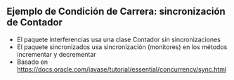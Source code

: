 ## Ejemplo de Condición de Carrera: sincronización de Contador 
 - El paquete interferencias usa una clase Contador sin sincronizaciones
 - El paquete sincronizados usa sincronización (monitores) en los métodos incrementar y decrementar
 - Basado en https://docs.oracle.com/javase/tutorial/essential/concurrency/sync.html